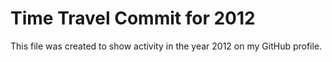 # Time Travel Commit for 2012

This file was created to show activity in the year 2012 on my GitHub profile.
